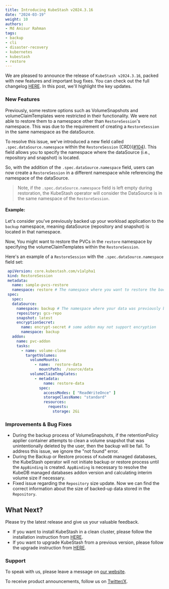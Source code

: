 ```yaml
---
title: Introducing KubeStash v2024.3.16
date: "2024-03-19"
weight: 10
authors:
- Md Anisur Rahman
tags:
- backup
- cli
- disaster-recovery
- kubernetes
- kubestash
- restore
---
```


We are pleased to announce the release of `KubeStash v2024.3.16`, packed with new features and important bug fixes. You can check out the full changelog [HERE](https://github.com/kubestash/CHANGELOG/blob/master/releases/v2024.3.16/README.md). In this post, we'll highlight the key updates.

### New Features

Previously, some restore options such as VolumeSnapshots and volumeClaimTemplates were restricted in their functionality. We were not able to restore them to a namespace other than `RestoreSession`'s namespace. This was due to the requirement of creating a `RestoreSession` in the same namespace as the dataSource.

To resolve this issue, we've introduced a new field called `.spec.dataSource.namespace` within the `RestoreSession` (CRD)([#104](https://github.com/kubestash/apimachinery/pull/104)). This field allows you to specify the namespace where the dataSource (i.e., repository and snapshot) is located.

So, with the addition of the `.spec.dataSource.namespace` field, users can now create a `RestoreSession` in a different namespace while referencing the namespace of the dataSource.

> Note, if the `.spec.dataSource.namespace` field is left empty during restoration, the KubeStash operator will consider the DataSource is in the same namespace of the `RestoreSession`.

#### Example:

Let's consider you've previously backed up your workload application to the `backup` namespace, meaning dataSource (repository and snapshot) is located in that namespace.

Now, You might want to restore the PVCs in the `restore` namespace by specifying the volumeClaimTemplates within the `RestoreSession`.

  Here's an example of a `RestoreSession` with the `.spec.dataSource.namespace` field set:

```yaml
 apiVersion: core.kubestash.com/v1alpha1
 kind: RestoreSession
 metadata:
   name: sample-pvcs-restore
   namespace: restore # The namespace where you want to restore the backup data.
 spec:
   spec:
   dataSource:
     namespace: backup # The namespace where your data was previously backed up. The snapshot and repository exist there.
     repository: gcs-repo
     snapshot: latest
     encryptionSecret:
       name: encrypt-secret # some addon may not support encryption
       namespace: backup
   addon:
     name: pvc-addon
     tasks:
       - name: volume-clone
         targetVolumes:
           volumeMounts:
             - name:  restore-data
               mountPath:  /source/data
           volumeClaimTemplates:
             - metadata:
                 name: restore-data
               spec:
                 accessModes: [ "ReadWriteOnce" ]
                 storageClassName: "standard"
                 resources:
                   requests:
                     storage: 2Gi
```

### Improvements & Bug Fixes
- During the backup process of VolumeSnapshots, if the retentionPolicy applier container attempts to clean a volume snapshot that was unintentionally deleted by the user, then the backup will be fail. To address this issue, we ignore the "not found" error.
- During the Backup or Restore process of `KubeDB` managed databases, the KubeStash operator will not initiate backup or restore process until the `AppBinding` is created. `AppBinding` is necessary to resolve the KubeDB managed databases addon version and calculating interim volume size if necessary.
- Fixed issue regarding the `Repository` size update. Now we can find the correct information about the size of backed-up data stored in the `Repository`.


## What Next?
Please try the latest release and give us your valuable feedback.

- If you want to install KubeStash in a clean cluster, please follow the installation instruction from [HERE](https://github.com/kubestash/installer/blob/master/charts/kubestash-operator/README.md).
- If you want to upgrade KubeStash from a previous version, please follow the upgrade instruction from [HERE](https://github.com/kubestash/installer/blob/master/charts/kubestash-operator/README.md).

### Support

To speak with us, please leave a message on [our website](https://appscode.com/contact/).

To receive product announcements, follow us on [Twitter/X](https://twitter.com/KubeStash).